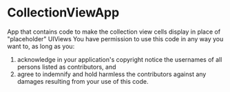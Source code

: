 # CollectionViewApp
App that contains code to make the collection view cells display in place of "placeholder" UIViews
You have permission to use this code in any way you want to, as long as you:
1) acknowledge in your application's copyright notice the usernames of all persons listed as contributors, and
2) agree to indemnify and hold harmless the contributors against any damages resulting from your use of this code.
